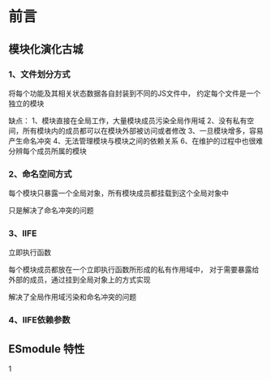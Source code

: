 # 前言

## 模块化演化古城


### 1、文件划分方式

将每个功能及其相关状态数据各自封装到不同的JS文件中，
约定每个文件是一个独立的模块

缺点：
1、模块直接在全局工作，大量模块成员污染全局作用域
2、没有私有空间，所有模块内的成员都可以在模块外部被访问或者修改
3、一旦模块增多，容易产生命名冲突
4、无法管理模块与模块之间的依赖关系
6、在维护的过程中也很难分辨每个成员所属的模块


### 2、命名空间方式

每个模块只暴露一个全局对象，所有模块成员都挂载到这个全局对象中


只是解决了命名冲突的问题



### 3、IIFE

立即执行函数

每个模块成员都放在一个立即执行函数所形成的私有作用域中，
对于需要暴露给外部的成员，通过挂到全局对象上的方式实现


解决了全局作用域污染和命名冲突的问题


### 4、IIFE依赖参数 




## ESmodule 特性

1